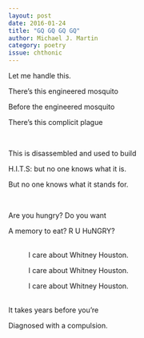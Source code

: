 ```yaml
---
layout: post 
date: 2016-01-24
title: "GQ GQ GQ GQ"
author: Michael J. Martin
category: poetry
issue: chthonic
---
```

Let me handle this.  

There’s this engineered mosquito  

Before the engineered mosquito  

There’s this complicit plague  

<br/>

This is disassembled and used to build  

H.I.T.S: but no one knows what it is.  

But no one knows what it stands for.  

<br/>

Are you hungry? Do you want  

A memory to eat? R U HuNGRY?  

<br/>

<div style="padding-left: 40px;" markdown="1">
I care about Whitney Houston.  

I care about Whitney Houston.  

I care about Whitney Houston.  

</div>
<br/>
It takes years before you’re  

Diagnosed with a compulsion.  